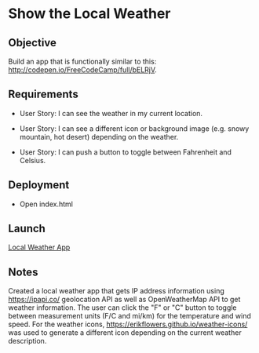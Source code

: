 # Show the Local Weather

## Objective
Build an app that is functionally similar to this: http://codepen.io/FreeCodeCamp/full/bELRjV.

## Requirements
* User Story: I can see the weather in my current location.

* User Story: I can see a different icon or background image (e.g. snowy mountain, hot desert) depending on the weather.

* User Story: I can push a button to toggle between Fahrenheit and Celsius.

## Deployment
* Open index.html

## Launch
[Local Weather App](https://ziggysauce.github.io/chingu-fcc-speedrun-challenge/frontend/local-weather/)

## Notes
Created a local weather app that gets IP address information using https://ipapi.co/ geolocation API as well as OpenWeatherMap API to get weather information. The user can click the "F" or "C" button to toggle between measurement units (F/C and mi/km) for the temperature and wind speed. For the weather icons, https://erikflowers.github.io/weather-icons/ was used to generate a different icon depending on the current weather description.
